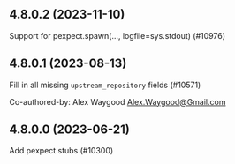 ## 4.8.0.2 (2023-11-10)

Support for pexpect.spawn(..., logfile=sys.stdout) (#10976)

## 4.8.0.1 (2023-08-13)

Fill in all missing `upstream_repository` fields (#10571)

Co-authored-by: Alex Waygood <Alex.Waygood@Gmail.com>

## 4.8.0.0 (2023-06-21)

Add pexpect stubs (#10300)

